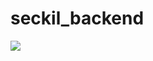 # seckil_backend

![](https://github.com/wenyongqd/seckil_backend/blob/master/src/main/resources/static/img/seckill.gif)
